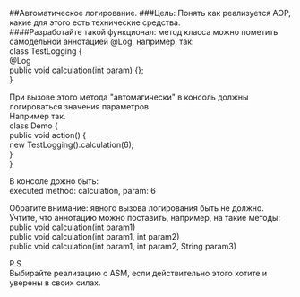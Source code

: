##Автоматическое логирование.
###Цель:
Понять как реализуется AOP, какие для этого есть технические средства.  
####Разработайте такой функционал:
метод класса можно пометить самодельной аннотацией @Log, например, так:  
class TestLogging {  
@Log  
public void calculation(int param) {};  
}  

При вызове этого метода "автомагически" в консоль должны логироваться значения параметров.  
Например так.  
class Demo {  
public void action() {  
new TestLogging().calculation(6);  
}  
}  

В консоле дожно быть:  
executed method: calculation, param: 6  

Обратите внимание: явного вызова логирования быть не должно.  
Учтите, что аннотацию можно поставить, например, на такие методы:  
public void calculation(int param1)  
public void calculation(int param1, int param2)  
public void calculation(int param1, int param2, String param3)

P.S.  
Выбирайте реализацию с ASM, если действительно этого хотите и уверены в своих силах.